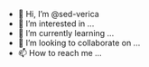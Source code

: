 - 👋 Hi, I’m @sed-verica
- 👀 I’m interested in ...
- 🌱 I’m currently learning ...
- 💞️ I’m looking to collaborate on ...
- 📫 How to reach me ...

<!---
sed-verica/sed-verica is a ✨ special ✨ repository because its `README.md` (this file) appears on your GitHub profile.
You can click the Preview link to take a look at your changes.
--->
